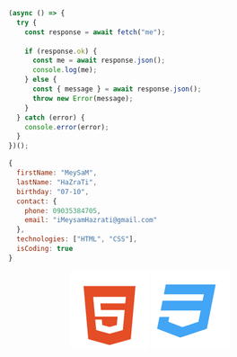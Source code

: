 ```javascript
(async () => {
  try {
    const response = await fetch("me");

    if (response.ok) {
      const me = await response.json();
      console.log(me);
    } else {
      const { message } = await response.json();
      throw new Error(message);
    }
  } catch (error) {
    console.error(error);
  }
})();
```

```javascript
{
  firstName: "MeySaM",
  lastName: "HaZraTi",
  birthday: "07-10",
  contact: {
    phone: 09035384705,
    email: "iMeysamHazrati@gmail.com"
  },
  technologies: ["HTML", "CSS"],
  isCoding: true
}
```

<div align="center">
  <a href="https://developer.mozilla.org/en-US/docs/Web/HTML"><img src="./icons/html.svg" alt="HTML" /></a>
  <a href="https://developer.mozilla.org/en-US/docs/Web/CSS"><img src="./icons/css.svg" alt="CSS" /></a>
<div>